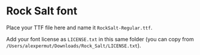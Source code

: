 # Rock Salt font

Place your TTF file here and name it `RockSalt-Regular.ttf`.

Add your font license as `LICENSE.txt` in this same folder (you can copy from `/Users/alexpermut/Downloads/Rock_Salt/LICENSE.txt`).


